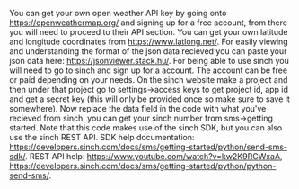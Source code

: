 You can get your own open weather API key by going onto https://openweathermap.org/ and signing up for a free account, from there you will need to proceed to their API section.
You can get your own latitude and longitude coordinates from https://www.latlong.net/.
For easily viewing and understanding the format of the json data recieved you can paste your json data here: https://jsonviewer.stack.hu/.
For being able to use sinch you will need to go to sinch and sign up for a account. The account can be free or paid depending on your needs.
On the sinch website make a project and then under that project go to settings->access keys to get project id, app id and get a secret key (this will only be provided once so make sure to save it somewhere).
Now replace the data field in the code with what you've recieved from sinch, you can get your sinch number from sms->getting started.
Note that this code makes use of the sinch SDK, but you can also use the sinch REST API.
SDK help documentation: https://developers.sinch.com/docs/sms/getting-started/python/send-sms-sdk/.
REST API help: https://www.youtube.com/watch?v=kw2K9RCWxaA, https://developers.sinch.com/docs/sms/getting-started/python/python-send-sms/.
